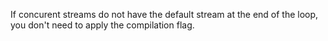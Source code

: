 If concurent streams do not have the default stream at the end of the loop,
you don't need to apply the compilation flag.
